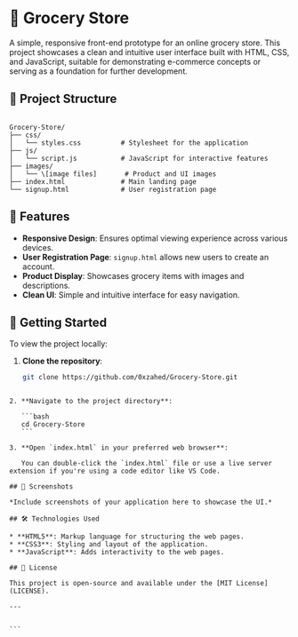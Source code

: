 
# 🛒 Grocery Store

A simple, responsive front-end prototype for an online grocery store. This project showcases a clean and intuitive user interface built with HTML, CSS, and JavaScript, suitable for demonstrating e-commerce concepts or serving as a foundation for further development.

## 📁 Project Structure

```

Grocery-Store/
├── css/
│   └── styles.css          # Stylesheet for the application
├── js/
│   └── script.js           # JavaScript for interactive features
├── images/
│   └── \[image files]       # Product and UI images
├── index.html              # Main landing page
└── signup.html             # User registration page

````

## 🌟 Features

- **Responsive Design**: Ensures optimal viewing experience across various devices.
- **User Registration Page**: `signup.html` allows new users to create an account.
- **Product Display**: Showcases grocery items with images and descriptions.
- **Clean UI**: Simple and intuitive interface for easy navigation.

## 🚀 Getting Started

To view the project locally:

1. **Clone the repository**:

   ```bash
   git clone https://github.com/0xzahed/Grocery-Store.git
````

2. **Navigate to the project directory**:

   ```bash
   cd Grocery-Store
   ```

3. **Open `index.html` in your preferred web browser**:

   You can double-click the `index.html` file or use a live server extension if you're using a code editor like VS Code.

## 📸 Screenshots

*Include screenshots of your application here to showcase the UI.*

## 🛠 Technologies Used

* **HTML5**: Markup language for structuring the web pages.
* **CSS3**: Styling and layout of the application.
* **JavaScript**: Adds interactivity to the web pages.

## 📄 License

This project is open-source and available under the [MIT License](LICENSE).

---

 
```

